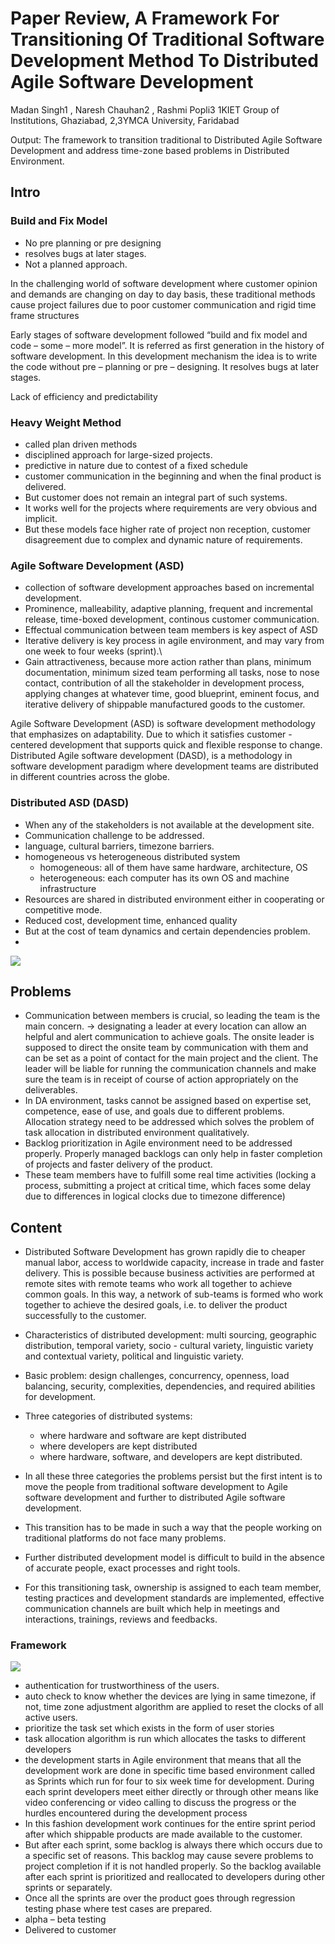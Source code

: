 # Paper Review, A Framework For Transitioning Of Traditional Software Development Method To Distributed Agile Software Development

Madan Singh1 , Naresh Chauhan2 , Rashmi Popli3 1KIET Group of Institutions, Ghaziabad, 2,3YMCA University, Faridabad

Output:
The framework to transition traditional to Distributed Agile Software Development and address time-zone based problems in Distributed Environment.

## Intro
### Build and Fix Model
- No pre planning or pre designing
- resolves bugs at later stages.
- Not a planned approach.


In the challenging world of software development where customer opinion and demands are changing on day to day basis, these traditional methods cause project failures due to poor customer communication and rigid time frame structures

Early stages of software development followed “build and fix model and code – some – more model”. It is referred as first generation in the history of software development. In this development mechanism the idea is to write the code without pre – planning or pre – designing. It resolves bugs at later stages.

Lack of efficiency and predictability

### Heavy Weight Method
- called plan driven methods
- disciplined approach for large-sized projects.
- predictive in nature due to contest of a fixed schedule
- customer communication in the beginning and when the final product is delivered.
- But customer does not remain an integral part of such systems.
- It works well for the projects where requirements are very obvious and implicit.
- But these models face higher rate of project non reception, customer disagreement due to complex and dynamic nature of requirements.


### Agile Software Development (ASD)
- collection of software development approaches based on incremental development.
- Prominence, malleability, adaptive planning, frequent and incremental release, time-boxed development, continous customer communication.
- Effectual communication between team members is key aspect of ASD
- Iterative delivery is key process in agile environment, and may vary from one week to four weeks (sprint).\
- Gain attractiveness, because more action rather than plans, minimum documentation, minimum sized team performing all tasks, nose to nose contact, contribution of all the stakeholder in development process, applying changes at whatever time, good blueprint, eminent focus, and iterative delivery of shippable manufactured goods to the customer.

Agile Software Development (ASD) is software development methodology that emphasizes on adaptability. Due to which it satisfies customer - centered development that supports quick and flexible response to change. Distributed Agile software development (DASD), is a methodology in software development paradigm where development teams are distributed in different countries across the globe. 

### Distributed ASD (DASD)
- When any of the stakeholders is not available at the development site.
- Communication challenge to be addressed.
- language, cultural barriers, timezone barriers.
- homogeneous vs heterogeneous distributed system
	- homogeneous: all of them have same hardware, architecture, OS
	- heterogeneous: each computer has its own OS and machine infrastructure
- Resources are shared in distributed environment either in cooperating or competitive mode.
- Reduced cost, development time, enhanced quality
- But at the cost of team dynamics and certain dependencies problem.
- 
![](Agile%20vs%20Distributed%20Agile.png)

## Problems
- Communication between members is crucial, so leading the team is the main concern. -> designating a leader at every location can allow an helpful and alert communication to achieve goals. The onsite leader is supposed to direct the onsite team by communication with them and can be set as a point of contact for the main project and the client. The leader will be liable for running the communication channels and make sure the team is in receipt of course of action appropriately on the deliverables.
- In DA environment, tasks cannot be assigned based on expertise set, competence, ease of use, and goals due to different problems. Allocation strategy need to be addressed which solves the problem of task allocation in distributed environment qualitatively.
- Backlog prioritization in Agile environment need to be addressed properly. Properly managed backlogs can only help in faster completion of projects and faster delivery of the product.
- These team members have to fulfill some real time activities (locking a process, submitting a project at critical time, which faces some delay due to differences in logical clocks due to timezone difference)

## Content
- Distributed Software Development has grown rapidly die to cheaper manual labor, access to worldwide capacity, increase in trade and faster delivery. This is possible because business activities are performed at remote sites with remote teams who work all together to achieve common goals. In this way, a network of sub-teams is formed who work together to achieve the desired goals, i.e. to deliver the product successfully to the customer.
- Characteristics of distributed development: multi sourcing, geographic distribution, temporal variety, socio - cultural variety, linguistic variety and contextual variety, political and linguistic variety.
- Basic problem: design challenges, concurrency, openness, load balancing, security, complexities, dependencies, and required abilities for development.
- Three categories of distributed systems:
	- where hardware and software are kept distributed
	- where developers are kept distributed
	- where hardware, software, and developers are kept distributed.

- In all these three categories the problems persist but the first intent is to move the people from traditional software development to Agile software development and further to distributed Agile software development.
- This transition has to be made in such a way that the people working on traditional platforms do not face many problems.
- Further distributed development model is difficult to build in the absence of accurate people, exact processes and right tools.
- For this transitioning task, ownership is assigned to each team member, testing practices and development standards are implemented, effective communication channels are built which help in meetings and interactions, trainings, reviews and feedbacks.

### Framework
![](Framework%20from%20traditional%20to%20DASD.png)
- authentication for trustworthiness of the users.
- auto check to know whether the devices are lying in same timezone, if not, time zone adjustment algorithm are applied to reset the clocks of all active users.
- prioritize the task set which exists in the form of user stories
- task allocation algorithm is run which allocates the tasks to different developers
- the development starts in Agile environment that means that all the development work are done in specific time based environment called as Sprints which run for four to six week time for development. During each sprint developers meet either directly or through other means like video conferencing or video calling to discuss the progress or the hurdles encountered during the development process
- In this fashion development work continues for the entire sprint period after which shippable products are made available to the customer.
- But after each sprint, some backlog is always there which occurs due to a specific set of reasons. This backlog may cause severe problems to project completion if it is not handled properly. So the backlog available after each sprint is prioritized and reallocated to developers during other sprints or separately.
- Once all the sprints are over the product goes through regression testing phase where test cases are prepared.
- alpha – beta testing
- Delivered to customer